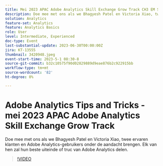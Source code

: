 ```yaml
---
title: Mei 2023 APAC Adobe Analytics Skill Exchange Grow Track CH3 EM Spotlight - Analytics Tips and Tricks
description: Doe mee met ons als we Bhagyesh Patel en Victoria Xiao, twee ervaren klanten en Adobe Analytics-gebruikers onder de aandacht brengen. Elk van hen zal hun beste uiteinde of truc van Adobe Analytics delen.
solution: Analytics
feature-set: Analytics
feature: Analytics Basics
role: User
level: Intermediate, Experienced
doc-type: Event
last-substantial-update: 2023-06-30T00:00:00Z
jira: KT-13555
thumbnail: 3420948.jpeg
event-start-time: 2023-5-1 08:30-8
source-git-commit: b32c10575f90d02829889d9eae876b2c922915bb
workflow-type: tm+mt
source-wordcount: '82'
ht-degree: 0%

---
```



# Adobe Analytics Tips and Tricks - mei 2023 APAC Adobe Analytics Skill Exchange Grow Track

Doe mee met ons als we Bhagyesh Patel en Victoria Xiao, twee ervaren klanten en Adobe Analytics-gebruikers onder de aandacht brengen. Elk van hen zal hun beste uiteinde of truc van Adobe Analytics delen.

>[!VIDEO](https://video.tv.adobe.com/v/3420948/?learn=on)
